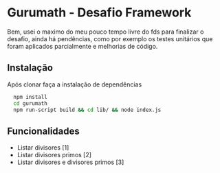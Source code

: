
# Gurumath - Desafio Framework

Bem, usei o maximo do meu pouco tempo livre do fds para finalizar o desafio, ainda há pendências, como por exemplo os testes unitários que foram aplicados parcialmente e melhorias de código.




## Instalação

Após clonar faça a instalação de dependências

```bash
  npm install
  cd gurumath
  npm run-script build && cd lib/ && node index.js
```
## Funcionalidades

- Listar divisores [1]
- Listar divisores primos [2] 
- Listar divisores e divisores primos [3]

